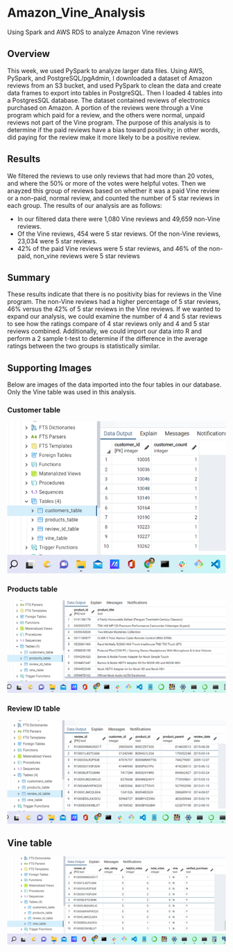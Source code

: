 # Amazon_Vine_Analysis
Using Spark and AWS RDS to analyze Amazon Vine reviews

## Overview

This  week, we used PySpark to analyze larger data files. Using AWS, PySpark, and PostgreSQL/pgAdmin, I downloaded a dataset of Amazon reviews from an S3 bucket, and used PySpark to clean the data and create data frames to export into tables in PostgreSQL. Then I loaded 4 tables into a PostgresSQL database. The dataset contained reviews of electronics purchased on Amazon. A portion of the reviews were through a Vine program which paid for a review, and the others were normal, unpaid reviews not part of the Vine program. The purpose of this analysis is to determine if the paid reviews have a bias toward positivity; in other words, did paying for the review make it more likely to be a positive review.

## Results
We filtered the reviews to use only reviews that had more than 20 votes, and where the 50% or more of the votes were helpful votes. Then we anayzed this group of reviews based on whether it was a paid Vine review or a non-paid, normal review, and counted the number of 5 star reviews in each group. The results of our analysis are as follows:
  - In our filtered data there were 1,080 Vine reviews and 49,659 non-Vine reviews.
  - Of the Vine reviews, 454 were 5 star reviews. Of the non-Vine reviews, 23,034 were 5 star reviews.
  - 42% of the paid Vine reviews were 5 star reviews, and 46% of the non-paid, non_vine reviews were 5 star reviews

## Summary
These results indicate that there is no positivity bias for reviews in the Vine program. The non-Vine reviews had a higher percentage of 5 star reviews, 46% versus the 42% of 5 star reviews in the Vine reviews. If we wanted to expand our analysis, we could examine the number of 4 and 5 star reviews to see how the ratings compare of 4 star reviews only and 4 and 5 star reviews combined. Additionally, we could import our data into R and perform a 2 sample t-test to determine if the difference in the average ratings between the two groups is statistically similar.

## Supporting Images

Below are images of the data imported into the four tables in our database. Only the Vine table was used in this analysis.

### Customer table
![customers](https://github.com/mgsrichard/Amazon_Vine_Analysis/blob/main/images/customers_table.png) <br>

### Products table
![products](https://github.com/mgsrichard/Amazon_Vine_Analysis/blob/main/images/products_table.png)<br>

### Review ID table
![review id](https://github.com/mgsrichard/Amazon_Vine_Analysis/blob/main/images/review_id_table.png)<br>

## Vine table
![vine](https://github.com/mgsrichard/Amazon_Vine_Analysis/blob/main/images/vine_table.png)
